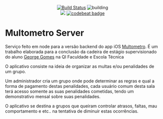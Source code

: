 
<p align="center">
    <a href="https://github.com/AnTonhoLAB/MultometroServer/releases" target="_blank"><img src="https://img.shields.io/github/tag/AnTonhoLAB/multometro.svg?label=current&color=blue" alt="Build Status" /></a>
    <img src="https://github.com/AnTonhoLAB/MultometroServer/actions/workflows/Tests.yml/badge.svg" alt="building" />
    <br />
    <a href="https://codecov.io/github/AnTonhoLAB/MultometroServer?branch=master" alt="codecov.io" title="Codecov"><img src="https://codecov.io/github/AnTonhoLAB/MultometroServer/coverage.svg?branch=master" /></a>
    <a href="https://codebeat.co/projects/github-com-antonholab-multometroserver-master"><img alt="codebeat badge" src="https://codebeat.co/badges/e6c69131-967e-48ae-a9c3-216c0e702d37" /></a>
</p>

# Multometro Server

Serviço feito em node para a versão backend do app iOS [Multometro](https://github.com/AnTonhoLAB/multometro).
É um trabalho elaborada para a conclusão da cadeira de estágio supervisionado do aluno 
[George Gomes](https://www.linkedin.com/in/georgegomees) na QI Faculdade e Escola Técnica 

O aplicativo consiste na ideia de organizar as multas e/ou penalidades de um grupo.

Um administrador cria um grupo onde pode determinar as regras e qual a forma de pagamento 
destas penalidades, cada usuário comum desta sala terá acesso somente as suas penalidades 
cometidas, tendo um demonstrativo mensal sobre suas penalidades.

O aplicativo se destina a grupos que queiram controlar atrasos, faltas, mau comportamento e etc.. na tentativa 
de diminuir estas ocorrências.

